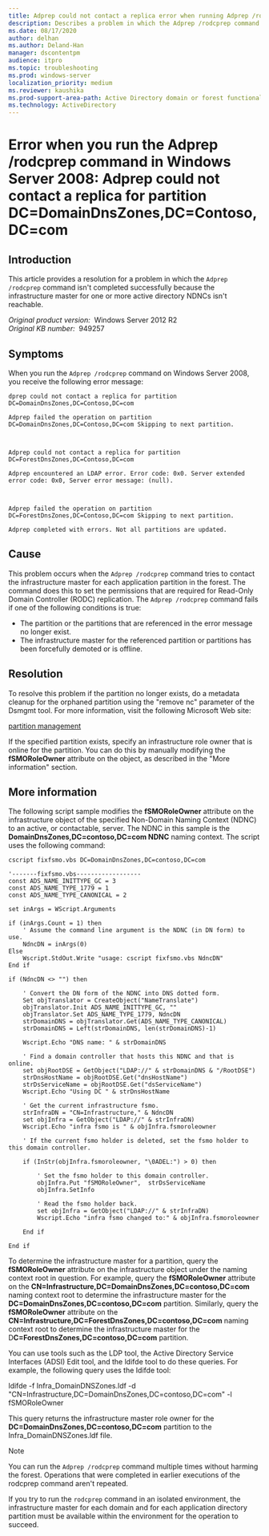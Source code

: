 ```yaml
---
title: Adprep could not contact a replica error when running Adprep /rodcprep command in Windows Server 2008
description: Describes a problem in which the Adprep /rodcprep command isn't completed successfully because the infrastructure master for one or more active directory NDNCs isn't reachable. A resolution is provided.
ms.date: 08/17/2020
author: delhan
ms.author: Deland-Han
manager: dscontentpm
audience: itpro
ms.topic: troubleshooting
ms.prod: windows-server
localization_priority: medium
ms.reviewer: kaushika
ms.prod-support-area-path: Active Directory domain or forest functional level updates
ms.technology: ActiveDirectory
---
```

# Error when you run the Adprep /rodcprep command in Windows Server 2008: Adprep could not contact a replica for partition DC=DomainDnsZones,DC=Contoso,DC=com

## Introduction

This article provides a resolution for a problem in which the `Adprep /rodcprep` command isn't completed successfully because the infrastructure master for one or more active directory NDNCs isn't reachable.

_Original product version:_ &nbsp;Windows Server 2012 R2  
_Original KB number:_ &nbsp;949257

## Symptoms

When you run the `Adprep /rodcprep` command on Windows Server 2008, you receive the following error message:

```console
dprep could not contact a replica for partition DC=DomainDnsZones,DC=Contoso,DC=com

Adprep failed the operation on partition DC=DomainDnsZones,DC=Contoso,DC=com Skipping to next partition.



Adprep could not contact a replica for partition DC=ForestDnsZones,DC=Contoso,DC=com

Adprep encountered an LDAP error. Error code: 0x0. Server extended error code: 0x0, Server error message: (null).



Adprep failed the operation on partition DC=ForestDnsZones,DC=Contoso,DC=com Skipping to next partition.

Adprep completed with errors. Not all partitions are updated.
```

## Cause

This problem occurs when the `Adprep /rodcprep` command tries to contact the infrastructure master for each application partition in the forest. The command does this to set the permissions that are required for Read-Only Domain Controller (RODC) replication. The `Adprep /rodcprep` command fails if one of the following conditions is true:

- The partition or the partitions that are referenced in the error message no longer exist.
- The infrastructure master for the referenced partition or partitions has been forcefully demoted or is offline.

## Resolution

To resolve this problem if the partition no longer exists, do a metadata cleanup for the orphaned partition using the "remove nc" parameter of the Dsmgmt tool. For more information, visit the following Microsoft Web site:

[partition management](https://technet.microsoft.com/library/cc730970%28ws.10%29.aspx)

If the specified partition exists, specify an infrastructure role owner that is online for the partition. You can do this by manually modifying the **fSMORoleOwner** attribute on the object, as described in the "More information" section.

## More information

The following script sample modifies the **fSMORoleOwner** attribute on the infrastructure object of the specified Non-Domain Naming Context (NDNC) to an active, or contactable, server. The NDNC in this sample is the **DomainDnsZones,DC=contoso,DC=com NDNC** naming context. The script uses the following command:

```console
cscript fixfsmo.vbs DC=DomainDnsZones,DC=contoso,DC=com
```

```console
'-------fixfsmo.vbs------------------
const ADS_NAME_INITTYPE_GC = 3
const ADS_NAME_TYPE_1779 = 1
const ADS_NAME_TYPE_CANONICAL = 2

set inArgs = WScript.Arguments

if (inArgs.Count = 1) then
    ' Assume the command line argument is the NDNC (in DN form) to use.
    NdncDN = inArgs(0)
Else
    Wscript.StdOut.Write "usage: cscript fixfsmo.vbs NdncDN"
End if

if (NdncDN <> "") then

    ' Convert the DN form of the NDNC into DNS dotted form.
    Set objTranslator = CreateObject("NameTranslate")
    objTranslator.Init ADS_NAME_INITTYPE_GC, ""
    objTranslator.Set ADS_NAME_TYPE_1779, NdncDN
    strDomainDNS = objTranslator.Get(ADS_NAME_TYPE_CANONICAL)
    strDomainDNS = Left(strDomainDNS, len(strDomainDNS)-1)

    Wscript.Echo "DNS name: " & strDomainDNS

    ' Find a domain controller that hosts this NDNC and that is online.
    set objRootDSE = GetObject("LDAP://" & strDomainDNS & "/RootDSE")
    strDnsHostName = objRootDSE.Get("dnsHostName")
    strDsServiceName = objRootDSE.Get("dsServiceName")
    Wscript.Echo "Using DC " & strDnsHostName

    ' Get the current infrastructure fsmo.
    strInfraDN = "CN=Infrastructure," & NdncDN
    set objInfra = GetObject("LDAP://" & strInfraDN)
    Wscript.Echo "infra fsmo is " & objInfra.fsmoroleowner

    ' If the current fsmo holder is deleted, set the fsmo holder to this domain controller.

    if (InStr(objInfra.fsmoroleowner, "\0ADEL:") > 0) then

        ' Set the fsmo holder to this domain controller.
        objInfra.Put "fSMORoleOwner",  strDsServiceName
        objInfra.SetInfo

        ' Read the fsmo holder back.
        set objInfra = GetObject("LDAP://" & strInfraDN)
        Wscript.Echo "infra fsmo changed to:" & objInfra.fsmoroleowner

    End if

End if
```

To determine the infrastructure master for a partition, query the **fSMORoleOwner** attribute on the infrastructure object under the naming context root in question. For example, query the **fSMORoleOwner** attribute on the **CN=Infrastructure,DC=DomainDnsZones,DC=contoso,DC=com** naming context root to determine the infrastructure master for the **DC=DomainDnsZones,DC=contoso,DC=com** partition. Similarly, query the **fSMORoleOwner** attribute on the **CN=Infrastructure,DC=ForestDnsZones,DC=contoso,DC=com** naming context root to determine the infrastructure master for the D**C=ForestDnsZones,DC=contoso,DC=com** partition.

You can use tools such as the LDP tool, the Active Directory Service Interfaces (ADSI) Edit tool, and the ldifde tool to do these queries. For example, the following query uses the Idifde tool:

ldifde -f Infra_DomainDNSZones.ldf -d "CN=Infrastructure,DC=DomainDnsZones,DC=contoso,DC=com" -l fSMORoleOwner

This query returns the infrastructure master role owner for the **DC=DomainDnsZones,DC=contoso,DC=com** partition to the Infra_DomainDNSZones.ldf file.

> [!NOTE]
> You can run the `Adprep /rodcprep` command multiple times without harming the forest. Operations that were completed in earlier executions of the rodcprep command aren't repeated.

If you try to run the `rodcprep` command in an isolated environment, the infrastructure master for each domain and for each application directory partition must be available within the environment for the operation to succeed.
